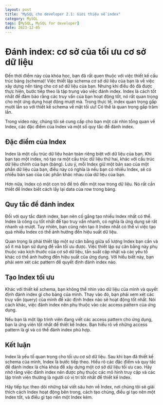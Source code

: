 ```yaml
---
layout: post
title: "MySQL cho developer 2.1: Giới thiệu về index"
category: MySQL
tags: [MySQL, MySQL for developer]
date: 2023-12-05
---
```


# Đánh index: cơ sở của tối ưu cơ sở dữ liệu

Đến thời điểm này của khóa học, bạn đã rất quen thuộc với việc thiết kế  cấu trúc bảng (schema)! Việc thiết lập schema cơ sở dữ liệu của bạn là về việc xây dựng nền tảng cho cơ sở dữ liệu của bạn. Nhưng khi điều đó đã được thực hiện, bước tiếp theo là tập trung vào việc đánh index. Index là cách tốt nhất để đảm bảo rằng các truy vấn của bạn hoạt động tốt, nó rất quan trọng cho một ứng dụng hoạt động mượt mà. Trong thực tế, index quan trọng gấp mười lần so với thiết kế schema về mặt tối ưu! Có thể là quan trọng gấp trăm lần.

Trong video này, chúng tôi sẽ cung cấp cho bạn một cái nhìn tổng quan về Index, các đặc điểm của Index và một số quy tắc để đánh index.

## Đặc điểm của Index

Index là một cấu trúc dữ liệu hoàn toàn riêng biệt với dữ liệu của bạn. Khi bạn tạo một index, nó tạo ra một cấu trúc dữ liệu thứ hai, khác với cấu trúc dữ liệu chính của bạn (bảng). Lưu ý, mỗi Index giữ một bản sao của một phần dữ liệu của bạn, điều này có nghĩa là nếu bạn có nhiều Index, sẽ có nhiều bản sao của các phần khác nhau của dữ liệu của bạn.

Hơn nữa, Index có một con trỏ để trỏ đến một row trong dữ liệu. Nó rất cần thiết để Index biết cách lấy lại data của row trong bảng.

## Quy tắc để đánh index

Đối với quy tắc đánh index, bạn nên cố gắng tạo nhiều Index nhất có thể. Index là công cụ tốt nhất để tạo truy vấn nhanh, có nghĩa là ứng dụng sẽ rất nhanh và mượt. Tuy nhiên, bạn cũng nên tạo ít Index nhất có thể vì việc tạo quá nhiều Index có thể ảnh hưởng đến hiệu suất dữ liệu.

Quan trọng là phải thiết lập một sự cân bằng giữa số lượng Index bạn cần và số ít mà bạn sử dụng để vẫn tối ưu được. Việc thiết lập sự cân bằng này phụ thuộc vào kích thước của cơ sở dữ liệu, tần suất cập nhật và các yếu tố khác có thể ảnh hưởng đến hiệu suất của ứng dụng. Với hiểu biết này, bạn phải xem xét các pattern để quyết định đánh index nào.

## Tạo Index tối ưu

Khác với thiết kế schema, bạn không thể nhìn vào dữ liệu của mình và quyết định đánh index gì cho bảng của mình. Thay vào đó, bạn phải xem xét các truy vấn (query) của mình để xác định Index nào sẽ hoạt động tốt nhất. Nói cách khác, việc đánh index nên phụ thuộc vào các access pattern của ứng dụng.

Nếu bạn là một lập trình viên đang viết các access pattern cho ứng dụng, bạn là ứng viên tốt nhất để thiết kế Index. Bạn hiểu rõ về những access pattern là gì và có thể đánh index phù hợp.

## Kết luận

Index là yếu tố quan trọng cho tối ưu cơ sở dữ liệu. Sau khi bạn đã thiết kế schema của mình, Index là bước tiếp theo. Hiểu rõ các đặc điểm và quy tắc để đánh index là chìa khóa để xây dựng một cơ sở dữ liệu tối ưu cao. Hãy nhớ rằng việc đánh index nên được phụ thuộc các mô hình truy cập và các lập trình viên thường là người có vị trí tốt nhất để thiết kế Index.

Hãy tiếp tục theo dõi những bài viết sâu hơn về Index, nơi chúng tôi sẽ giải thích cách Index hoạt động bên trong, cách tạo chúng, điều gì tạo nên một Index tốt, và điều gì tạo nên một Index kém.
